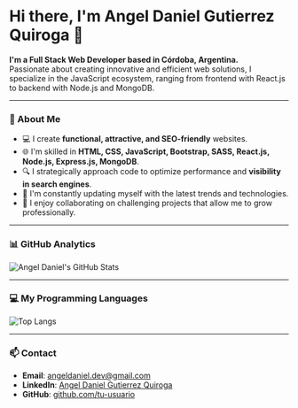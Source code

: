 # Hi there, I'm Angel Daniel Gutierrez Quiroga 👋

**I'm a Full Stack Web Developer based in Córdoba, Argentina.**  
Passionate about creating innovative and efficient web solutions, I specialize in the JavaScript ecosystem, ranging from frontend with React.js to backend with Node.js and MongoDB.

---

### 🌟 About Me

- 💻 I create **functional, attractive, and SEO-friendly** websites.
- 🌐 I'm skilled in **HTML, CSS, JavaScript, Bootstrap, SASS, React.js, Node.js, Express.js, MongoDB**.
- 🔍 I strategically approach code to optimize performance and **visibility in search engines**.
- 🚀 I'm constantly updating myself with the latest trends and technologies.
- 🤝 I enjoy collaborating on challenging projects that allow me to grow professionally.

---

### 📊 GitHub Analytics

![Angel Daniel's GitHub Stats](https://github-readme-stats.vercel.app/api?username=tu-usuario&show_icons=true&theme=radical)

---

### 💻 My Programming Languages

![Top Langs](https://github-readme-stats.vercel.app/api/top-langs/?username=tu-usuario&layout=compact&theme=radical)

---

### 📫 Contact

- **Email**: angeldaniel.dev@gmail.com
- **LinkedIn**: [Angel Daniel Gutierrez Quiroga](https://www.linkedin.com/in/tu-perfil)
- **GitHub**: [github.com/tu-usuario](https://github.com/tu-usuario)
